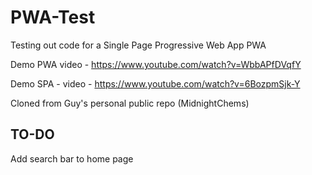 # PWA-Test
Testing out code for a Single Page Progressive Web App PWA

Demo PWA video - https://www.youtube.com/watch?v=WbbAPfDVqfY

Demo SPA - video - https://www.youtube.com/watch?v=6BozpmSjk-Y


Cloned from Guy's personal public repo (MidnightChems)


## TO-DO
Add search bar to home page
